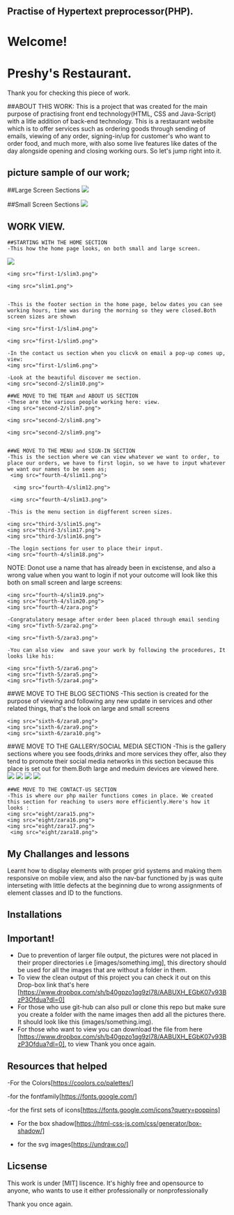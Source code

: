 ## Practise of Hypertext preprocessor(PHP).

 # Welcome!

 # Preshy's Restaurant.

 Thank you for checking this piece of work. 

##ABOUT THIS WORK:
This is a project that was created for the main purpose of practising front end technology(HTML, CSS and Java-Script) with a litle addition of back-end technology. This is a restaurant website which is to offer services such as ordering goods through sending of emails, viewing of any order, signing-in/up for customer's who want to order food, and much more, with also some live features like dates of the day alongside opening and closing working ours. So let's jump right into it.


 ## picture sample of our work;
 ##Large Screen Sections
 <img src="first-1/ada.png">


  ##Small Screen Sections
 <img src="eight/gobe.png">


   ## WORK VIEW.

    ##STARTING WITH THE HOME SECTION
    -This how the home page looks, on both small and large screen.
  <img src="first-1/jo.png">

    <img src="first-1/slim3.png">

    <img src="slim1.png">
    

    -This is the footer section in the home page, below dates you can see working hours, time was during the morning so they were closed.Both screen sizes are shown
    
    <img src="first-1/slim4.png">

    <img src="first-1/slim5.png">
    
    -In the contact us section when you clicvk on email a pop-up comes up, view:
    <img src="first-1/slim6.png">
    
    -Look at the beautiful discover me section.
    <img src="second-2/slim10.png">

    ##WE MOVE TO THE TEAM and ABOUT US SECTION
    -These are the various people working here: view.
    <img src="second-2/slim7.png">

    <img src="second-2/slim8.png">

    <img src="second-2/slim9.png">
    
    
    ##WE MOVE TO THE MENU and SIGN-IN SECTION
    -This is the section where we can view whatever we want to order, to place our orders, we have to first login, so we have to input whatever we want our names to be seen as;
     <img src="fourth-4/slim11.png">

      <img src="fourth-4/slim12.png">
     
     <img src="fourth-4/slim13.png">

    -This is the menu section in digfferent screen sizes.
    
    <img src="third-3/slim15.png">
    <img src="third-3/slim17.png">
    <img src="third-3/slim16.png">
    
    -The login sections for user to place their input.
    <img src="fourth-4/slim18.png">
    
   
   NOTE: Donot use a name that has already been in excistense, and also a wrong value when you want to login if not your outcome will look like this both on small screen and large screens:

    <img src="fourth-4/slim19.png">
    <img src="fourth-4/slim20.png">
    <img src="fourth-4/zara.png">

    -Congratulatory mesage after order been placed through email sending
    <img src="fivth-5/zara2.png">

    <img src="fivth-5/zara3.png">

    -You can also view  and save your work by following the procedures, It looks like his:

    <img src="fivth-5/zara6.png">
    <img src="fivth-5/zara5.png">
    <img src="fivth-5/zara4.png">

   ##WE MOVE TO THE BLOG SECTIONS
   -This section is created  for the purpose of viewing and following any new update in services and other related things, that's the look on large and small screens

    <img src="sixth-6/zara8.png">
    <img src="sixth-6/zara9.png">
    <img src="sixth-6/zara10.png">



   ##WE MOVE TO THE GALLERY/SOCIAL MEDIA SECTION
   -This is the gallery sections where you see foods,drinks and more services they offer, also they tend to promote their social media networks in this section because this place is set out for them.Both large and meduim devices are viewed here.
    <img src="seventh-7/zara11.png">
    <img src="seventh-7/zara12.png">
    <img src="seventh-7/zara14.png">
    <img src="seventh-7/zara13.png">


    ##WE MOVE TO THE CONTACT-US SECTION
    -This is where our php mailer functions comes in place. We created this section for reaching to users more efficiently.Here's how it looks :
    <img src="eight/zara15.png">
    <img src="eight/zara16.png">
    <img src="eight/zara17.png">
     <img src="eight/zara18.png">



   ## My Challanges and lessons
   Learnt how to display elements with proper grid systems and making them responsive on mobile view, and also the nav-bar functioned by js was quite interseting with little defects at the beginning due to wrong assignments of element classes and ID to the functions.
            
   ## Installations
   ## Important!
   - Due to prevention of larger file output, the pictures were not placed in their proper directories i.e [images/something.img], this directory should be used for all the images that are without a folder in them.
   - To view the clean output of this project you can check it out on this Drop-box link that's here [https://www.dropbox.com/sh/b40gpzo1qg9zl78/AABUXH_EGbK07v93BzP3Ofdua?dl=0]
   - For those who use git-hub can also pull or clone this repo but make sure you create a folder with the name images then add all the pictures there. It should look like this (images/something.img).
   - For those who want to view you can download the file from here [https://www.dropbox.com/sh/b40gpzo1qg9zl78/AABUXH_EGbK07v93BzP3Ofdua?dl=0], to view Thank you once again.
            

   ## Resources that helped ##
   -For the Colors[https://coolors.co/palettes/]

   -for the fontfamily[https://fonts.google.com/]

   -for the first sets of icons[https://fonts.google.com/icons?query=poppins]

   - For the box shadow[https://html-css-js.com/css/generator/box-shadow/]

   - for the svg images[https://undraw.co/]
   
   

   ## Licsense 
   This work is under [MIT] liscence. It's highly free and opensource to anyone, who wants to use it either professionally or nonprofessionally

   Thank you once again.
 